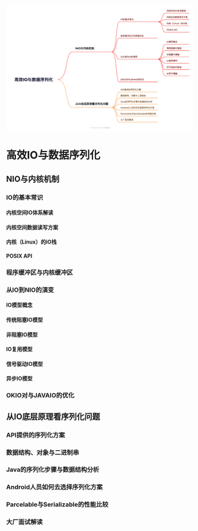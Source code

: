 ![高效IO与数据序列化](./图片/高效IO与数据序列化.png)

# 高效IO与数据序列化

## NIO与内核机制

### IO的基本常识

#### 内核空间IO体系解读

#### 内核空间数据读写方案

#### 内核（Linux）的iO栈

#### POSIX API

### 程序缓冲区与内核缓冲区

### 从IO到NIO的演变

#### IO模型概念

#### 传统阻塞IO模型

#### 非阻塞IO模型

#### IO复用模型

#### 信号驱动IO模型

#### 异步IO模型

### OKIO对与JAVAIO的优化

## 从IO底层原理看序列化问题

### API提供的序列化方案

### 数据结构、对象与二进制串

### Java的序列化步骤与数据结构分析

### Android人员如何去选择序列化方案

### Parcelable与Serializable的性能比较

### 大厂面试解读